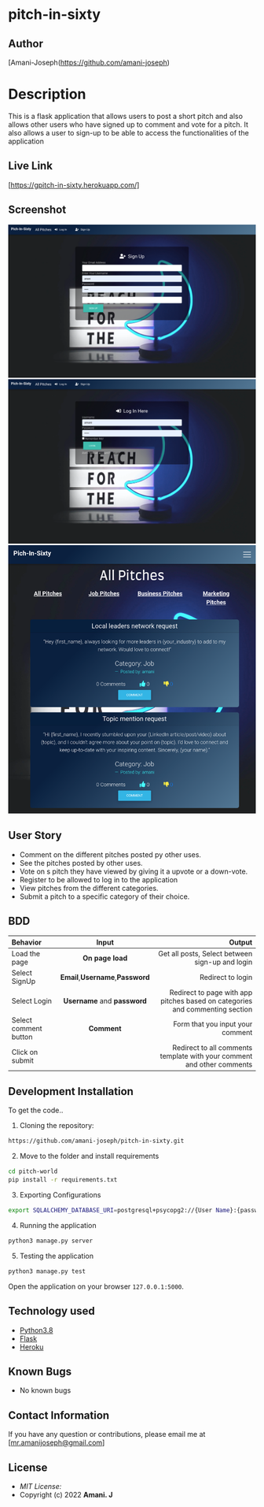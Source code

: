 # pitch-in-sixty
## Author

[Amani-Joseph(https://github.com/amani-joseph)

# Description
This  is a flask application that allows users to post a short pitch and also allows other users who have signed up to comment and vote for a pitch. It also allows a user to sign-up to be able to access the functionalities of the application

## Live Link
[https://gpitch-in-sixty.herokuapp.com/]

## Screenshot

<img src="https://github.com/amani-joseph/pitch-in-sixty/blob/master/app/static/images/pitch-in-sixty.herokuapp.com_signup.png?raw=true" >
<img src="https://github.com/amani-joseph/pitch-in-sixty/blob/master/app/static/images/pitch-in-sixty.herokuapp.com_login.png?raw=true" >
<img src="https://github.com/amani-joseph/pitch-in-sixty/blob/master/app/static/images/pitch-in-sixty.herokuapp.com_%20(1).png?raw=true" >


## User Story

* Comment on the different pitches posted py other uses.
* See the pitches posted by other uses.
* Vote on s pitch they have viewed by giving it a upvote or a down-vote.
* Register to be allowed to log in to the application
* View pitches from the different categories.
* Submit a pitch to a specific category of their choice.

## BDD
| Behavior | Input | Output |
| :---------------- | :---------------: | ------------------: |
| Load the page | **On page load** | Get all posts, Select between sign-up and login|
| Select SignUp| **Email**,**Username**,**Password** | Redirect to login|
| Select Login | **Username** and **password** | Redirect to page with app pitches based on categories and commenting section|
| Select comment button | **Comment** | Form that you input your comment|
| Click on submit |  | Redirect to all comments template with your comment and other comments|





## Development Installation
To get the code..

1. Cloning the repository:
  ```bash
  https://github.com/amani-joseph/pitch-in-sixty.git
  ```
2. Move to the folder and install requirements
  ```bash
  cd pitch-world
  pip install -r requirements.txt
  ```
3. Exporting Configurations
  ```bash
  export SQLALCHEMY_DATABASE_URI=postgresql+psycopg2://{User Name}:{password}@localhost/{database name}
  ```
4. Running the application
  ```bash
  python3 manage.py server
  ```
5. Testing the application
  ```bash
  python3 manage.py test
  ```
Open the application on your browser `127.0.0.1:5000`.


## Technology used

* [Python3.8](https://www.python.org/)
* [Flask](http://flask.pocoo.org/)
* [Heroku](https://heroku.com)


## Known Bugs
* No known bugs

## Contact Information 

If you have any question or contributions, please email me at [mr.amanijoseph@gmail.com]

## License
* *MIT License:*
* Copyright (c) 2022 **Amani. J**

